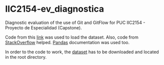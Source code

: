 # IIC2154-ev_diagnostica
Diagnostic evaluation of the use of Git and GitFlow for PUC IIC2154 - Proyecto de Especialidad (Capstone).

Code from this [link](https://www.kaggle.com/code/prathamsharma123/clean-raw-json-tweets-data) was used to load the dataset. Also, code from [StackOverflow](https://stackoverflow.com/questions/49865756/extract-and-count-hashtags-from-a-dataframe) helped. [Pandas](https://pandas.pydata.org/docs/) documentation was used too.

In order to the code to work, the [dataset](https://www.kaggle.com/datasets/prathamsharma123/farmers-protest-tweets-dataset-raw-json) has to be downloaded and located in the root directory.
